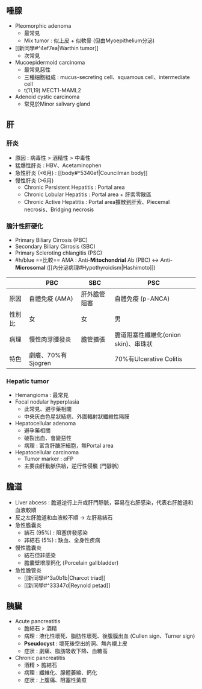 ## 唾腺
- Pleomorphic adenoma
	- 最常見
	- Mix tumor : 似上皮 + 似軟骨 (但由Myoepithelium分泌)
- [[新同學#^4ef7ea|Warthin tumor]]
	- 次常見
- Mucoepidermoid carcinoma
	- 最常見惡性
	- 三種細胞組成 : mucus-secreting cell、squamous cell、intermediate cell
	- t(11,19) MECT1-MAML2
- Adenoid cystic carcinoma
	- 常見於Minor salivary gland
## 肝
### 肝炎
- 原因 : 病毒性 > 酒精性 > 中毒性
- 猛爆性肝炎 : HBV、Acetaminophen
- 急性肝炎 (<6月) : [[body#^5340ef|Councilman body]]
- 慢性肝炎 (>6月)
	- Chronic Persistent Hepatitis : Portal area
	- Chronic Lobular Hepatitis : Portal area + 肝索零散區
	- Chronic Active Hepatitis : Portal area擴散到肝索、Piecemal necrosis、Bridging necrosis
### 膽汁性肝硬化
- Primary Biliary Cirrosis (PBC)
- Secondary Biliary Cirrosis (SBC)
- Primary Scleroting chlangitis (PSC)
- #h/blue ==比較== AMA : Anti-**Mitochondrial** Ab (PBC) <-> Anti-**Microsomal** ([[內分泌病理#Hypothyroidism|Hashimoto]])

|        | PBC                | SBC          | PSC                                  |
|--------|--------------------|--------------|--------------------------------------|
| 原因   | 自體免疫 (AMA)     | 肝外膽管阻塞 | 自體免疫 (p-ANCA)                    |
| 性別比 | 女                 | 女           | 男                                   |
| 病理   | 慢性肉芽腫發炎     | 膽管擴張     | 膽道阻塞性纖維化(onion skin)、串珠狀 |
| 特色   | 劇癢、70%有Sjogren |              | 70%有Ulcerative   Colitis            |
### Hepatic tumor
- Hemangioma : 最常見
- Focal nodular hyperplasia
	- 此常見、避孕藥相關
	- 中央灰白色星狀結疤、外圍輻射狀纖維性隔膜
- Hepatocellular adenoma
	- 避孕藥相關
	- 破裂出血、會變惡性
	- 病理 : 富含肝醣肝細胞，無Portal area
- Hepatocellular carcinoma
	- Tumor marker : $\alpha$FP
	- 主要由肝動脈供給，逆行性侵襲 (門靜脈)
## 膽道
- Liver abcess : 膽道逆行上升或肝門靜脈，容易在右肝感染，代表右肝膽道和血液較順
- 反之左肝膽道和血液較不順 -> 左肝易結石
- 急性膽囊炎
	- 結石 (95%) : 阻塞併發感染
	- 非結石 (5%) : 缺血、全身性疾病
- 慢性膽囊炎
	- 結石但非感染
	- 膽囊壁增厚鈣化 (Porcelain gallbladder)
- 急性膽管炎
	- [[新同學#^3a0b1b|Charcot triad]]
	- [[新同學#^33347d|Reynold petad]]
## 胰臟
- Acute pancreatitis
	- 膽結石 > 酒精
	- 病理 : 液化性壞死、脂肪性壞死、後腹膜出血 (Cullen sign、Turner sign)
	- **Pseudocyst** : 壞死後空出的洞、無內襯上皮
	- 症狀 : 劇痛、脂肪吸收下降、血糖高
- Chronic pancreatitis
	- 酒精 > 膽結石
	- 病理 : 纖維化、腺體萎縮、鈣化
	- 症狀 : 上腹痛、阻塞性黃疸